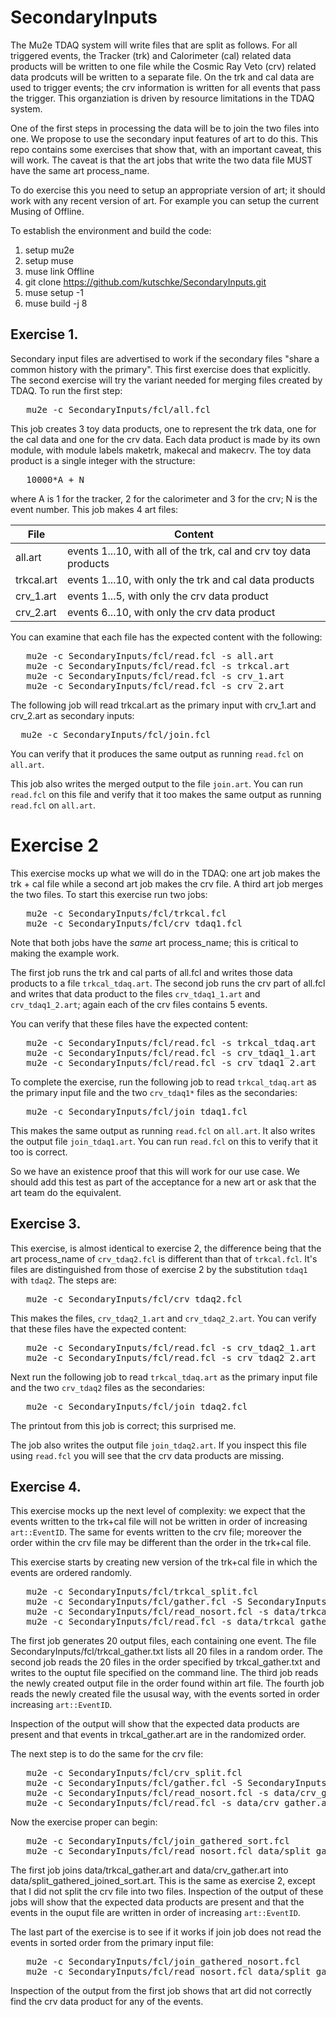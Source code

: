 # SecondaryInputs

The Mu2e TDAQ system will write files that are split as follows.  For all triggered events,
the Tracker (trk) and Calorimeter (cal) related data products will be written to one file
while the Cosmic Ray Veto (crv) related data prodcuts will be written to a separate file.
On the trk and cal data are used to trigger events; the crv information is written
for all events that pass the trigger.  This organziation is driven by resource limitations
in the TDAQ system.

One of the first steps in processing the data will be to join the two files into one.
We propose to use the secondary input features of art to do this.
This repo contains some exercises that show that, with an important caveat, this will work.
The caveat is that the art jobs that write the two data file MUST have the same art process_name.

To do exercise this you need to setup an appropriate version of art; it should
work with any recent version of art.  For example you can setup the
current Musing of Offline.

To establish the environment and build the code:

1. setup mu2e
2. setup muse
3. muse link Offline
4. git clone https://github.com/kutschke/SecondaryInputs.git
5. muse setup -1
5. muse build -j 8

## Exercise 1.

Secondary input files are advertised to work if the secondary files "share a common history with the primary".
This first exercise does that explicitly. The second exercise will try the variant needed for merging files created by TDAQ.
To run the first step:

<pre>
   mu2e -c SecondaryInputs/fcl/all.fcl
</pre>

This job creates 3 toy data products, one to represent the trk data,
one for the cal data and one for the crv data.  Each data product is made by its own
module, with module labels maketrk, makecal and makecrv.  The toy data product is
a single integer with the structure:

<pre>
   10000*A + N
</pre>

where A is 1 for the tracker, 2 for the calorimeter and 3 for the crv; N is the event number.
This job makes 4 art files:

| File | Content |
|------|---------|
| all.art    | events 1...10, with all of the trk, cal and crv toy data products |
| trkcal.art | events 1...10, with only the trk and cal data products |
| crv_1.art  | events 1...5, with only the crv data product|
| crv_2.art  | events 6...10, with only the crv data product|

You can examine that each file has the expected content with the following:

<pre>
   mu2e -c SecondaryInputs/fcl/read.fcl -s all.art
   mu2e -c SecondaryInputs/fcl/read.fcl -s trkcal.art
   mu2e -c SecondaryInputs/fcl/read.fcl -s crv_1.art
   mu2e -c SecondaryInputs/fcl/read.fcl -s crv_2.art
</pre>

The following job will read trkcal.art as the primary input
with crv_1.art and crv_2.art as secondary inputs:

<pre>
  mu2e -c SecondaryInputs/fcl/join.fcl
</pre>

You can verify that it produces the same output as running `read.fcl` on `all.art`.

This job also writes the merged output to the file `join.art`.
You can run `read.fcl` on this file and verify that it too makes the same output
as running `read.fcl` on `all.art`.


# Exercise 2

This exercise mocks up what we will do in the TDAQ: one art job makes
the trk + cal file while a second art job makes the crv file.
A third art job merges the two files. To start this exercise run two jobs:

<pre>
   mu2e -c SecondaryInputs/fcl/trkcal.fcl
   mu2e -c SecondaryInputs/fcl/crv_tdaq1.fcl
</pre>

Note that both jobs have the *same* art process_name; this is critical to making the example work.

The first job runs the trk and cal parts of all.fcl and writes those data products to a file `trkcal_tdaq.art`.
The second job runs the crv part of all.fcl and writes that data product to the files `crv_tdaq1_1.art` and `crv_tdaq1_2.art`;
again each of the crv files contains 5 events.

You can verify that these files have the expected content:

<pre>
   mu2e -c SecondaryInputs/fcl/read.fcl -s trkcal_tdaq.art
   mu2e -c SecondaryInputs/fcl/read.fcl -s crv_tdaq1_1.art
   mu2e -c SecondaryInputs/fcl/read.fcl -s crv_tdaq1_2.art
</pre>
To complete the exercise, run the following job to read `trkcal_tdaq.art` as the primary input file
and the two `crv_tdaq1*` files as the secondaries:

<pre>
   mu2e -c SecondaryInputs/fcl/join_tdaq1.fcl
</pre>
This makes the same output as running `read.fcl` on `all.art`.
It also writes the output file `join_tdaq1.art`.  You can run `read.fcl` on this to verify that it too is correct.

So we have an existence proof that this will work for our use case.
We should add this test as part of the acceptance for a new art or ask that the art team do the equivalent.


## Exercise 3.

This exercise, is almost identical to exercise 2, the difference being that the art process_name of `crv_tdaq2.fcl`
is different than that of `trkcal.fcl`.  It's files are distinguished from those of exercise 2 by the substitution
`tdaq1` with `tdaq2`.  The steps are:

<pre>
   mu2e -c SecondaryInputs/fcl/crv_tdaq2.fcl
</pre>
This makes the files, `crv_tdaq2_1.art` and `crv_tdaq2_2.art`. You can verify that these files have the expected content:

<pre>
   mu2e -c SecondaryInputs/fcl/read.fcl -s crv_tdaq2_1.art
   mu2e -c SecondaryInputs/fcl/read.fcl -s crv_tdaq2_2.art
</pre>
Next run the following job to read `trkcal_tdaq.art` as the primary input file
and the two `crv_tdaq2` files as the secondaries:

<pre>
   mu2e -c SecondaryInputs/fcl/join_tdaq2.fcl
</pre>

The printout from this job is correct; this surprised me.

The job also writes the output file `join_tdaq2.art`.
If you inspect this file using `read.fcl` you will see that the crv data products are missing.

## Exercise 4.

This exercise mocks up the next level of complexity: we expect that the events written to the
trk+cal file will not be written in order of increasing `art::EventID`.
The same for events written to the crv file; moreover the order within the crv file may
be different than the order in the trk+cal file.

This exercise starts by creating new version of the trk+cal file
in which the events are ordered randomly.

<pre>
   mu2e -c SecondaryInputs/fcl/trkcal_split.fcl
   mu2e -c SecondaryInputs/fcl/gather.fcl -S SecondaryInputs/fcl/trkcal_gather.txt -o data/trkcal_gather.art
   mu2e -c SecondaryInputs/fcl/read_nosort.fcl -s data/trkcal_gather.art
   mu2e -c SecondaryInputs/fcl/read.fcl -s data/trkcal_gather.art
</pre>
The first job generates 20 output files, each containing one event.
The file SecondaryInputs/fcl/trkcal\_gather.txt lists all 20 files in a random order.
The second job reads the 20 files in the order specified by trkcal\_gather.txt and writes to the ouptut file specified on the command line.
The third job reads the newly created output file in the order found within art file.
The fourth job reads the newly created file the ususal way, with the events sorted in order increasing `art::EventID`.

Inspection of the output  will show that the expected data products are present and that events in trkcal\_gather.art are in the randomized order.

The next step is to do the same for the crv file:
<pre>
   mu2e -c SecondaryInputs/fcl/crv_split.fcl
   mu2e -c SecondaryInputs/fcl/gather.fcl -S SecondaryInputs/fcl/crv_gather.txt -o data/crv_gather.art
   mu2e -c SecondaryInputs/fcl/read_nosort.fcl -s data/crv_gather.art
   mu2e -c SecondaryInputs/fcl/read.fcl -s data/crv_gather.art
</pre>

Now the exercise proper can begin:
<pre>
   mu2e -c SecondaryInputs/fcl/join_gathered_sort.fcl
   mu2e -c SecondaryInputs/fcl/read_nosort.fcl data/split_gathered_joined_sort.art
</pre>
The first job joins data/trkcal\_gather.art and data/crv\_gather.art into data/split\_gathered\_joined\_sort.art.
This is the same as exercise 2, except that I did not split the crv file into two files.
Inspection of the output of these jobs will show that the expected data products are present and that the
events in the ouput file are written in order of increasing `art::EventID`.

The last part of the exercise is to see if it works if join job does not read the events in sorted order
from the primary input file:
<pre>
   mu2e -c SecondaryInputs/fcl/join_gathered_nosort.fcl
   mu2e -c SecondaryInputs/fcl/read_nosort.fcl data/split_gathered_joined_nosort.art
</pre>
Inspection of the output from the first job shows that art did not correctly find the crv data product
for any of the events.




